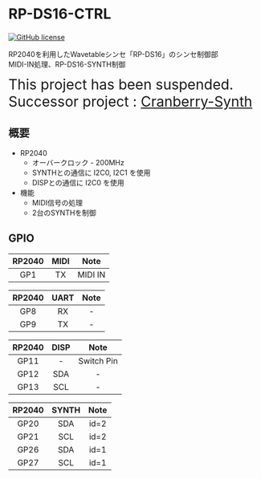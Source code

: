 # RP-DS16-CTRL
[![GitHub license](https://img.shields.io/badge/RP--DS16-Rev.3.0-seagreen)](https://github.com/Saisana299/RP-DS16)　

RP2040を利用したWavetableシンセ「RP-DS16」のシンセ制御部  
MIDI-IN処理、RP-DS16-SYNTH制御

<span style="font-size: 200%;">This project has been suspended.</span>  
<span style="font-size: 200%;">Successor project : [Cranberry-Synth](https://github.com/Saisana299/Cranberry-Synth)</span>


## 概要
- RP2040
    - オーバークロック - 200MHz
    - SYNTHとの通信に I2C0, I2C1 を使用
    - DISPとの通信に I2C0 を使用
- 機能
    - MIDI信号の処理
    - 2台のSYNTHを制御

## GPIO
| RP2040 | MIDI | Note |
|:---:|:---:|:---------:|
| GP1 | TX | MIDI IN |

| RP2040 | UART | Note |
|:---:|:---:|:---------:|
| GP8 | RX | - |
| GP9 | TX | - |

| RP2040 | DISP | Note |
|:---:|:---:|:---------:|
| GP11 | - | Switch Pin |
| GP12 | SDA | - |
| GP13 | SCL | - |

| RP2040 | SYNTH | Note |
|:---:|:---:|:---------:|
| GP20 | SDA | id=2 |
| GP21 | SCL | id=2 |
| GP26 | SDA | id=1 |
| GP27 | SCL | id=1 |